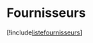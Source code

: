 # Fournisseurs

[!include[listefournisseurs](fournisseurs.listefournisseurs.autogen.md)]














